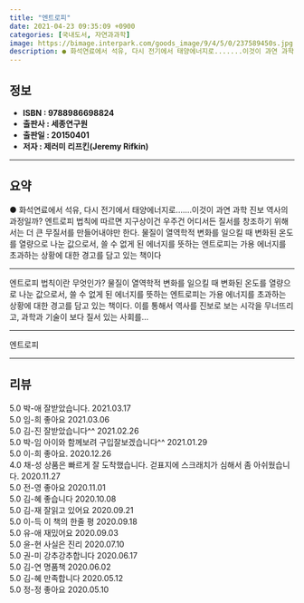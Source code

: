 ```yaml
---
title: "엔트로피"
date: 2021-04-23 09:35:09 +0900
categories: [국내도서, 자연과과학]
image: https://bimage.interpark.com/goods_image/9/4/5/0/237589450s.jpg
description: ● 화석연료에서 석유, 다시 전기에서 태양에너지로.......이것이 과연 과학 진보 역사의 과정일까? 엔트로피 법칙에 따르면 지구상이건 우주건 어디서든 질서를 창조하기 위해서는 더 큰 무질서를 만들어내야만 한다. 물질이 열역학적 변화를 일으킬 때 변화된 온도를 열량으로 나눈 값으로서
---
```


## **정보**

- **ISBN : 9788986698824**
- **출판사 : 세종연구원**
- **출판일 : 20150401**
- **저자 : 제러미 리프킨(Jeremy Rifkin)**

------



## **요약**

●  화석연료에서 석유, 다시 전기에서 태양에너지로.......이것이 과연 과학 진보 역사의 과정일까?  엔트로피 법칙에 따르면 지구상이건 우주건 어디서든 질서를 창조하기 위해서는 더 큰 무질서를 만들어내야만 한다. 물질이 열역학적 변화를 일으킬 때 변화된 온도를 열량으로 나눈 값으로서, 쓸 수 없게 된 에너지를 뜻하는 엔트로피는 가용 에너지를 초과하는 상황에 대한 경고를 담고 있는 책이다

------

엔트로피 법칙이란 무엇인가?  물질이 열역학적 변화를 일으킬 때 변화된 온도를 열량으로 나눈 값으로서, 쓸 수 없게 된 에너지를 뜻하는 엔트로피는 가용 에너지를 초과하는 상황에 대한 경고를 담고 있는 책이다. 이를 통해서 역사를 진보로 보는 시각을 무너뜨리고, 과학과 기술이 보다 질서 있는 사회를... 

------


엔트로피 

------


## **리뷰** 

5.0 박-애 잘받았습니다.  2021.03.17 <br/>5.0 임-희 좋아요 2021.03.06 <br/>5.0 김-진 잘받았습니다^^ 2021.02.26 <br/>5.0 박-임 아이와 함께보려 구입잘보겠습니다^^ 2021.01.29 <br/>5.0 이-희 좋아요. 2020.12.26 <br/>4.0 채-성 상품은 빠르게 잘 도착했습니다. 걷표지에 스크래치가 심해서 좀 아쉬웠습니다. 2020.11.27 <br/>5.0 전-영 좋아요 2020.11.01 <br/>5.0 김-혜 좋습니다 2020.10.08 <br/>5.0 김-재 잘읽고 있어요 2020.09.21 <br/>5.0 이-득 이 책의 한줄 평 2020.09.18 <br/>5.0 유-애 재밌어요 2020.09.03 <br/>5.0 윤-현 사실은 진리  2020.07.10 <br/>5.0 권-미 강추강추합니다  2020.06.17 <br/>5.0 김-연  명품책 2020.06.02 <br/>5.0 김-혜 만족합니다 2020.05.12 <br/>5.0 정-정 좋아요 2020.05.10 <br/>